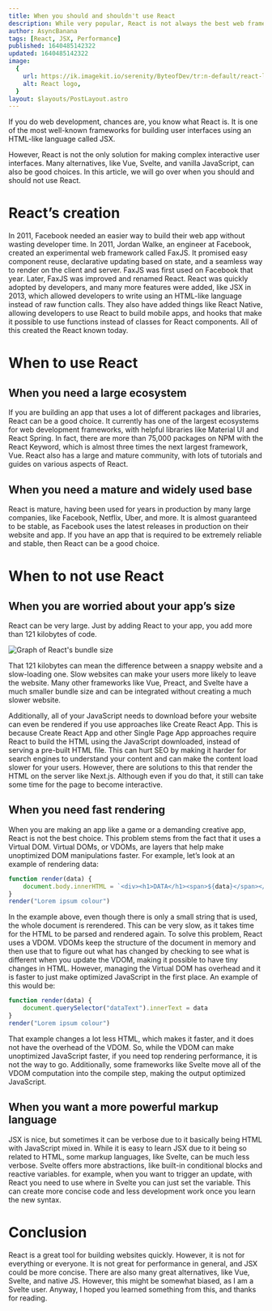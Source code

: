 ```yaml
---
title: When you should and shouldn't use React
description: While very popular, React is not always the best web framework to use. In this article, we go over when to use React and when not to.
author: AsyncBanana
tags: [React, JSX, Performance]
published: 1640485142322
updated: 1640485142322
image:
  {
    url: https://ik.imagekit.io/serenity/ByteofDev/tr:n-default/react-logo_8Ky052lTp.jpg,
    alt: React logo,
  }
layout: $layouts/PostLayout.astro
---
```


If you do web development, chances are, you know what React is. It is one of the most well-known frameworks for building user interfaces using an HTML-like language called JSX.

However, React is not the only solution for making complex interactive user interfaces. Many alternatives, like Vue, Svelte, and vanilla JavaScript, can also be good choices. In this article, we will go over when you should and should not use React.

# React’s creation

In 2011, Facebook needed an easier way to build their web app without wasting developer time. In 2011, Jordan Walke, an engineer at Facebook, created an experimental web framework called FaxJS. It promised easy component reuse, declarative updating based on state, and a seamless way to render on the client and server. FaxJS was first used on Facebook that year. Later, FaxJS was improved and renamed React. React was quickly adopted by developers, and many more features were added, like JSX in 2013, which allowed developers to write using an HTML-like language instead of raw function calls. They also have added things like React Native, allowing developers to use React to build mobile apps, and hooks that make it possible to use functions instead of classes for React components. All of this created the React known today.

# When to use React

## When you need a large ecosystem

If you are building an app that uses a lot of different packages and libraries, React can be a good choice. It currently has one of the largest ecosystems for web development frameworks, with helpful libraries like Material UI and React Spring. In fact, there are more than 75,000 packages on NPM with the React Keyword, which is almost three times the next largest framework, Vue. React also has a large and mature community, with lots of tutorials and guides on various aspects of React.

## When you need a mature and widely used base

React is mature, having been used for years in production by many large companies, like Facebook, Netflix, Uber, and more. It is almost guaranteed to be stable, as Facebook uses the latest releases in production on their website and app. If you have an app that is required to be extremely reliable and stable, then React can be a good choice.

# When to not use React

## When you are worried about your app’s size

React can be very large. Just by adding React to your app, you add more than 121 kilobytes of code.

![Graph of React's bundle size](https://ik.imagekit.io/serenity/ByteofDev/react-dom-bundlephobia_x_BEYnNEPo.png)

That 121 kilobytes can mean the difference between a snappy website and a slow-loading one. Slow websites can make your users more likely to leave the website. Many other frameworks like Vue, Preact, and Svelte have a much smaller bundle size and can be integrated without creating a much slower website.

Additionally, all of your JavaScript needs to download before your website can even be rendered if you use approaches like Create React App. This is because Create React App and other Single Page App approaches require React to build the HTML using the JavaScript downloaded, instead of serving a pre-built HTML file. This can hurt SEO by making it harder for search engines to understand your content and can make the content load slower for your users. However, there are solutions to this that render the HTML on the server like Next.js. Although even if you do that, it still can take some time for the page to become interactive.

## When you need fast rendering

When you are making an app like a game or a demanding creative app, React is not the best choice. This problem stems from the fact that it uses a Virtual DOM. Virtual DOMs, or VDOMs, are layers that help make unoptimized DOM manipulations faster. For example, let’s look at an example of rendering data:

```js
function render(data) {
    document.body.innerHTML = `<div><h1>DATA</h1><span>${data}</span></div>`
}
render("Lorem ipsum colour")
```

In the example above, even though there is only a small string that is used, the whole document is rerendered. This can be very slow, as it takes time for the HTML to be parsed and rendered again. To solve this problem, React uses a VDOM. VDOMs keep the structure of the document in memory and then use that to figure out what has changed by checking to see what is different when you update the VDOM, making it possible to have tiny changes in HTML. However, managing the Virtual DOM has overhead and it is faster to just make optimized JavaScript in the first place. An example of this would be:

```js
function render(data) {
    document.querySelector("dataText").innerText = data
}
render("Lorem ipsum colour")
```

That example changes a lot less HTML, which makes it faster, and it does not have the overhead of the VDOM. So, while the VDOM can make unoptimized JavaScript faster, if you need top rendering performance, it is not the way to go. Additionally, some frameworks like Svelte move all of the VDOM computation into the compile step, making the output optimized JavaScript.

## When you want a more powerful markup language

JSX is nice, but sometimes it can be verbose due to it basically being HTML with JavaScript mixed in. While it is easy to learn JSX due to it being so related to HTML, some markup languages, like Svelte, can be much less verbose. Svelte offers more abstractions, like built-in conditional blocks and reactive variables. for example, when you want to trigger an update, with React you need to use where in Svelte you can just set the variable. This can create more concise code and less development work once you learn the new syntax.

# Conclusion

React is a great tool for building websites quickly. However, it is not for everything or everyone. It is not great for performance in general, and JSX could be more concise. There are also many great alternatives, like Vue, Svelte, and native JS. However, this might be somewhat biased, as I am a Svelte user. Anyway, I hoped you learned something from this, and thanks for reading.
